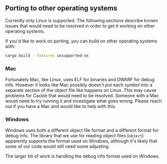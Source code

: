 ## Porting to other operating systems

Currently only Linux is supported. The following sections describe known issues that would need to
be resolved in order to get it working on other operating systems.

If you'd like to work on porting, you can build on other operating systems with:

```bash
cargo build --features unsupported-os
```

### Mac

Fortunately Mac, like Linux, uses ELF for binaries and DWARF for debug info. However it looks like
Mac possibly doesn't put each symbol into a separate section of the object file like happens on
Linux. This may cause problems for Cackle that would need to be resolved. Someone with a Mac would
need to try running it and investigate what goes wrong. Please reach out if you have a Mac and would
like to help with this.

### Windows

Windows uses both a different object file format and a different format for debug info. The library
that we use for reading object files (`object`) apparently supports the format used on Windows,
although it's likely that some of our code would still need some adjusting.

The larger bit of work is handling the debug info format used on Windows.
